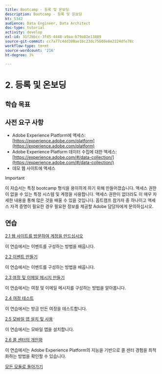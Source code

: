 ```yaml
---
title: Bootcamp - 등록 및 온보딩
description: Bootcamp - 등록 및 온보딩
kt: 5342
audience: Data Engineer, Data Architect
doc-type: tutorial
activity: develop
exl-id: 31f2bbcc-3fd5-4448-a9aa-b79a82e13809
source-git-commit: cc7a77c4dd380ae1bc23dc75608e8e2224dfe78c
workflow-type: tm+mt
source-wordcount: '216'
ht-degree: 3%

---
```


# 2. 등록 및 온보딩

## 학습 목표

## 사전 요구 사항

- Adobe Experience Platform에 액세스: [https://experience.adobe.com/platform](https://experience.adobe.com/platform)
- Adobe Experience Platform 데이터 수집에 대한 액세스: [https://experience.adobe.com/#/data-collection/](https://experience.adobe.com/#/data-collection/)
- 데모 웹 사이트에 액세스

>[!IMPORTANT]
>
>이 자습서는 특정 bootcamp 형식을 용이하게 하기 위해 만들어졌습니다. 액세스 권한이 없을 수 있는 특정 시스템 및 계정을 사용합니다. 액세스 권한이 없더라도 이 매우 자세한 내용을 통해 많은 것을 배울 수 있을 것입니다. 옵트캠프 참가자 중 하나이고 액세스 자격 증명이 필요한 경우 필요한 정보를 제공할 Adobe 담당자에게 문의하십시오.

## 연습

[2.1 웹 사이트를 방문하여 계정을 만드십시오](./ex1.md)

이 연습에서는 이벤트를 구성하는 방법을 배웁니다.

[2.2 이벤트 만들기](./ex2.md)

이 연습에서는 이벤트를 구성하는 방법을 배웁니다.

[2.3 여정 및 이메일 메시지 만들기](./ex3.md)

이 연습에서는 여정 및 이메일 메시지를 구성하는 방법을 알아봅니다.

[2.4 여정 테스트](./ex4.md)

이 연습에서는 방금 만든 여정을 테스트합니다.

[2.5 모바일 앱 설치 및 사용](./ex5.md)

이 연습에서는 모바일 앱을 설치합니다.

[2.6 콜 센터의 개인화](./ex6.md)

이 연습에서는 Adobe Experience Platform의 지능을 기반으로 콜 센터 경험을 최적화하는 방법을 확인할 수 있습니다.

[모든 모듈로 돌아가기](../../overview.md)
